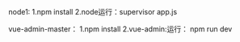
node1:
1.npm install
2.node运行：supervisor app.js

vue-admin-master：
1.npm install
2.vue-admin:运行： npm run dev
